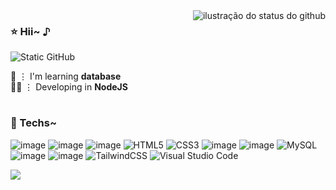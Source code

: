<img align='right' src="https://github-readme-stats.vercel.app/api?username=tifakemi&show_icons=true&title_color=aacdeb&text_color=aacdeb&icon_color=aacdeb&bg_color=FFF&cache_seconds=2300" alt="ilustração do status do github">

### ⭐ Hii~  ♪

<img src="https://img.shields.io/static/v1?label=Overview&message=Akemi&color=e2f2ff&style=for-the-badge&logo=GitHub" alt="Static GitHub">

🌱 ⋮ I'm learning **database** <br/> 👩‍💻 ⋮ Developing in **NodeJS** 

#
### 🩵 Techs~
![image](https://img.shields.io/badge/Node.js-43853D?style=for-the-badge&logo=node.js&logoColor=white)
![image](https://img.shields.io/badge/TypeScript-007ACC?style=for-the-badge&logo=typescript&logoColor=white)
![image](https://img.shields.io/badge/JavaScript-323330?style=for-the-badge&logo=javascript&logoColor=F7DF1E)
![HTML5](https://img.shields.io/badge/html5-%23E34F26.svg?style=for-the-badge&logo=html5&logoColor=white)
![CSS3](https://img.shields.io/badge/css3-%231572B6.svg?style=for-the-badge&logo=css3&logoColor=white)
![image](https://img.shields.io/badge/Express.js-404D59?style=for-the-badge)
![image](https://img.shields.io/badge/PostgreSQL-316192?style=for-the-badge&logo=postgresql&logoColor=white)
![MySQL](https://img.shields.io/badge/mysql-%2300f.svg?style=for-the-badge&logo=mysql&logoColor=white)
![image](https://img.shields.io/badge/Git-E34F26?style=for-the-badge&logo=git&logoColor=white)
![image](https://img.shields.io/badge/React-20232A?style=for-the-badge&logo=react&logoColor=61DAFB)
![TailwindCSS](https://img.shields.io/badge/tailwindcss-%2338B2AC.svg?style=for-the-badge&logo=tailwind-css&logoColor=white)
![Visual Studio Code](https://img.shields.io/badge/Visual%20Studio%20Code-0078d7.svg?style=for-the-badge&logo=visual-studio-code&logoColor=white)

<img align='center' src="https://64.media.tumblr.com/f64c9ae37fde0ae7106a2c1e40922096/566054146eacda49-07/s540x810/0fa329fb2430d18017f3a21b4ac361e68991f964.gif">
